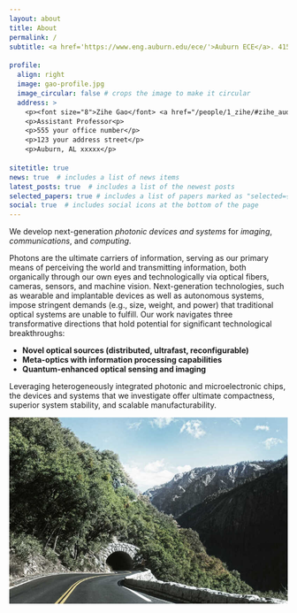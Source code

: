 ```yaml
---
layout: about
title: About
permalink: /
subtitle: <a href='https://www.eng.auburn.edu/ece/'>Auburn ECE</a>. 415 Broun Hall, Auburn, AL 

profile:
  align: right
  image: gao-profile.jpg
  image_circular: false # crops the image to make it circular
  address: >
    <p><font size="8">Zihe Gao</font> <a href="/people/1_zihe/#zihe_audio"><i style='font-size:24px' class='fas'>&#xf028;</i></a><p>
    <p>Assistant Professor<p>
    <p>555 your office number</p>
    <p>123 your address street</p>
    <p>Auburn, AL xxxxx</p>

sitetitle: true
news: true  # includes a list of news items
latest_posts: true  # includes a list of the newest posts
selected_papers: true # includes a list of papers marked as "selected={true}"
social: true  # includes social icons at the bottom of the page
---
```


We develop next-generation *photonic devices and systems* for *imaging*, *communications*, and *computing*.

Photons are the ultimate carriers of information, serving as our primary means of perceiving the world and transmitting information, both organically through our own eyes and technologically via optical fibers, cameras, sensors, and machine vision. Next-generation technologies, such as wearable and implantable devices as well as autonomous systems, impose stringent demands (e.g., size, weight, and power) that traditional optical systems are unable to fulfill. Our work navigates three transformative directions that hold potential for significant technological breakthroughs: 
- **Novel optical sources (distributed, ultrafast, reconfigurable)**
- **Meta-optics with information processing capabilities**
- **Quantum-enhanced optical sensing and imaging**

Leveraging heterogeneously integrated photonic and microelectronic chips, the devices and systems that we investigate offer ultimate compactness, superior system stability, and scalable manufacturability.

![test](/assets/img/1.jpg )

<!-- Write your biography here. Tell the world about yourself. Link to your favorite [subreddit](http://reddit.com). You can put a picture in, too. The code is already in, just name your picture `prof_pic.jpg` and put it in the `img/` folder.

Put your address / P.O. box / other info right below your picture. You can also disable any of these elements by editing `profile` property of the YAML header of your `_pages/about.md`. Edit `_bibliography/papers.bib` and Jekyll will render your [publications page](/al-folio/publications/) automatically.

Link to your social media connections, too. This theme is set up to use [Font Awesome icons](http://fortawesome.github.io/Font-Awesome/) and [Academicons](https://jpswalsh.github.io/academicons/), like the ones below. Add your Facebook, Twitter, LinkedIn, Google Scholar, or just disable all of them.
 -->